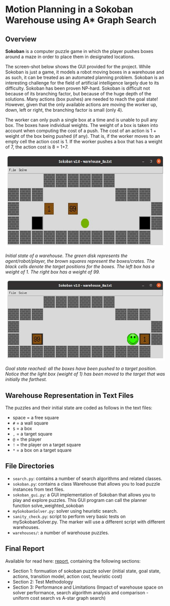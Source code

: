 # Motion Planning in a Sokoban Warehouse using A* Graph Search

## Overview

**Sokoban** is a computer puzzle game in which the player pushes boxes around a maze in order to place them in designated locations.

The screen-shot below shows the GUI provided for the project. While Sokoban is just a game, it models a robot moving boxes in a warehouse and as such, it can be treated as an automated planning problem. Sokoban is an interesting challenge for the field of artificial intelligence largely due to its difficulty. Sokoban has been proven NP-hard. Sokoban is difficult not because of its branching factor, but because of the huge depth of the solutions. Many actions (box pushes) are needed to reach the goal state! However, given that the only available actions are moving the worker up, down, left or right, the branching factor is small (only 4).

The worker can only push a single box at a time and is unable to pull any box. The boxes have individual weights. The weight of a box is taken into account when computing the cost of a push. The cost of an action is 1 + weight of the box being pushed (if any). That is, if the worker moves to an empty cell the action cost is 1. If the worker pushes a box that has a weight of 7, the action cost is 8 = 1+7.

![Initial State](img/game_initial_state.jpeg)

*Initial state of a warehouse. The green disk represents the agent/robot/player, the brown squares represent the boxes/crates. The black cells denote the target positions for the boxes. The left box has a weight of 1. The right box has a weight of 99.*

![Goal State](img/goal_state.jpeg)

*Goal state reached: all the boxes have been pushed to a
target position. Notice that the light box (weight of 1) has been moved to the target that was initially the farthest.*


## Warehouse Representation in Text Files

The puzzles and their initial state are coded as follows in the text files:

- space = a free square
- `#` = a wall square
- `$` = a box
- `,` = a target square
- `@` = the player
- `!` = the player on a target square
- `*` = a box on a target square


## File Directories

- `search.py`: contains a number of search algorithms and related classes.
- `sokoban.py`: contains a class Warehouse that allows you to load puzzle instances from text files.
- `sokoban_gui.py`: a GUI implementation of Sokoban that allows you to play and explore puzzles. This GUI program can call the planner function solve_weighted_sokoban
- `mySokobanSolver.py`: solver using heuristic search.
- `sanity_check.py`: script to perform very basic tests on mySokobanSolver.py. The marker will use a different script with different warehouses.
- `warehouses/`: a number of warehouse puzzles.


## Final Report

Available for read here: [report](report.pdf), containing the following sections:
- Section 1: formuation of sokoban puzzle solver (initial state, goal state, actions, transition model, action cost, heuristic cost)
- Section 2: Test Methodology
- Section 3: Performance and Limitations (Impact of warehouse space on solver performance, search algorithm analysis and comparison - uniform cost search vs A-star graph search)